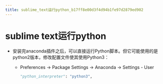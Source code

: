 ```yaml
---
title: sublime_text运行python_b17ff8e00d3f4d94b1fe97d2879ed902
---
```


# sublime text运行python

- 安装完anaconda插件之后，可以直接运行Python脚本。但它可能使用的是python2版本，修改配置文件使其使用Python3：
    - Preferences → Package Settings → Anaconda → Settings - User
        
        ```python
        "python_interpreter": "python3",
        ```